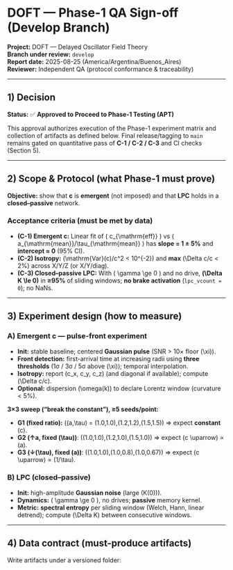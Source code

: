 # DOFT — Phase-1 QA Sign-off (Develop Branch)

**Project:** DOFT — Delayed Oscillator Field Theory  
**Branch under review:** `develop`  
**Report date:** 2025-08-25 (America/Argentina/Buenos_Aires)  
**Reviewer:** Independent QA (protocol conformance & traceability)

---

## 1) Decision

**Status:** ✅ **Approved to Proceed to Phase-1 Testing (APT)**

This approval authorizes execution of the Phase-1 experiment matrix and collection of artifacts as defined below. Final release/tagging to `main` remains gated on quantitative pass of **C-1 / C-2 / C-3** and CI checks (Section 5).

---

## 2) Scope & Protocol (what Phase-1 must prove)

**Objective:** show that **c** is **emergent** (not imposed) and that **LPC** holds in a **closed–passive** network.

### Acceptance criteria (must be met by data)

- **(C-1) Emergent c:** Linear fit of \( c_{\mathrm{eff}} \) vs \( a_{\mathrm{mean}}/\tau_{\mathrm{mean}} \) has **slope = 1 ± 5%** and **intercept ≈ 0** (95% CI).
- **(C-2) Isotropy:** \(\mathrm{Var}(c)/c^2 < 10^{-2}\) and **max** \(\Delta c/c < 2\%\) across X/Y/Z (or X/Y/diag).
- **(C-3) Closed–passive LPC:** With \( \gamma \ge 0 \) and no drive, **\(\Delta K \le 0\)** in **≥95%** of sliding windows; **no brake activation** (`lpc_vcount = 0`); no NaNs.

---

## 3) Experiment design (how to measure)

### A) **Emergent c** — pulse-front experiment

- **Init:** stable baseline; centered **Gaussian pulse** (SNR > 10× floor \(\xi\)).
- **Front detection:** first-arrival time at increasing radii using **three thresholds** (1σ / 3σ / 5σ above \(\xi\)); temporal interpolation.
- **Isotropy:** report \(c_x, c_y, c_z\) (and diagonal if available); compute \(\Delta c/c\).
- **Optional:** dispersion \(\omega(k)\) to declare Lorentz window (curvature < 5%).

**3×3 sweep (“break the constant”), ≥5 seeds/point:**
- **G1 (fixed ratio):** \((a,\tau) = (1.0,1.0),(1.2,1.2),(1.5,1.5)\) ⇒ expect **constant** \(c\).
- **G2 (↑a, fixed \(\tau\))**: \((1.0,1.0),(1.2,1.0),(1.5,1.0)\) ⇒ expect \(c \uparrow\) ∝ \(a\).
- **G3 (↓\(\tau\), fixed \(a\))**: \((1.0,1.0),(1.0,0.8),(1.0,0.67)\) ⇒ expect \(c \uparrow\) ∝ \(1/\tau\).

### B) **LPC (closed–passive)**

- **Init:** high-amplitude **Gaussian noise** (large \(K(0)\)).
- **Dynamics:** \( \gamma \ge 0 \), no drives; **passive** memory kernel.
- **Metric:** **spectral entropy** per sliding window (Welch, Hann, linear detrend); compute \(\Delta K\) between consecutive windows.

---

## 4) Data contract (must-produce artifacts)

Write artifacts under a versioned folder:
